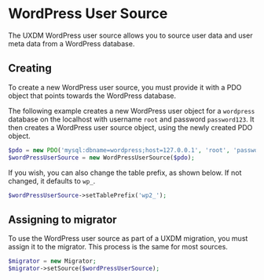# WordPress User Source

The UXDM WordPress user source allows you to source user data and user meta data from a WordPress database.

## Creating

To create a new WordPress user source, you must provide it with a PDO object that points towards the WordPress database. 

The following example creates a new WordPress user object for a `wordpress` database on the localhost with username `root` and password `password123`. 
It then creates a WordPress user source object, using the newly created PDO object.

```php
$pdo = new PDO('mysql:dbname=wordpress;host=127.0.0.1', 'root', 'password123');
$wordPressUserSource = new WordPressUserSource($pdo);
```

If you wish, you can also change the table prefix, as shown below. If not changed, it defaults to `wp_`.

```php
$wordPressUserSource->setTablePrefix('wp2_');
```

## Assigning to migrator

To use the WordPress user source as part of a UXDM migration, you must assign it to the migrator. This process is the same for most sources.

```php
$migrator = new Migrator;
$migrator->setSource($wordPressUserSource);
```
